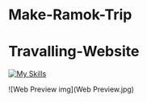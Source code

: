 ﻿# Make-Ramok-Trip
# Travalling-Website
[![My Skills](https://skillicons.dev/icons?i=git,html,css,js,bootstrap)](https://skillicons.dev)

![Web Preview img](Web Preview.jpg)
